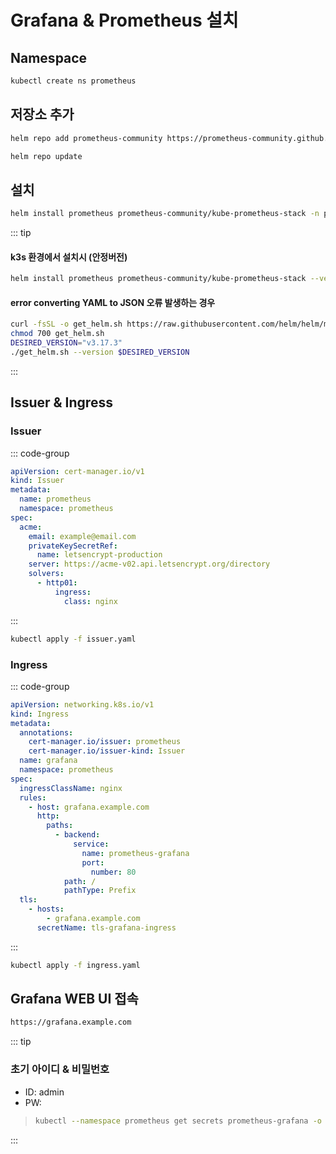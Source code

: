# Grafana & Prometheus 설치

## Namespace
``` bash
kubectl create ns prometheus
```

## 저장소 추가
``` bash
helm repo add prometheus-community https://prometheus-community.github.io/helm-charts
```

``` bash
helm repo update
```

## 설치
``` bash
helm install prometheus prometheus-community/kube-prometheus-stack -n prometheus
```

::: tip
#### k3s 환경에서 설치시 (안정버전)
``` bash
helm install prometheus prometheus-community/kube-prometheus-stack --version 70.4.2 -n prometheus
```

#### error converting YAML to JSON 오류 발생하는 경우
``` bash
curl -fsSL -o get_helm.sh https://raw.githubusercontent.com/helm/helm/main/scripts/get-helm-3
chmod 700 get_helm.sh
DESIRED_VERSION="v3.17.3"
./get_helm.sh --version $DESIRED_VERSION
```
:::

## Issuer & Ingress
### Issuer
::: code-group
``` yaml [issuer.yaml]
apiVersion: cert-manager.io/v1
kind: Issuer
metadata:
  name: prometheus
  namespace: prometheus
spec:
  acme:
    email: example@email.com
    privateKeySecretRef:
      name: letsencrypt-production
    server: https://acme-v02.api.letsencrypt.org/directory
    solvers:
      - http01:
          ingress:
            class: nginx
```
:::

``` bash
kubectl apply -f issuer.yaml
```

### Ingress
::: code-group
``` yaml [ingress.yaml]
apiVersion: networking.k8s.io/v1
kind: Ingress
metadata:
  annotations:
    cert-manager.io/issuer: prometheus
    cert-manager.io/issuer-kind: Issuer
  name: grafana
  namespace: prometheus
spec:
  ingressClassName: nginx
  rules:
    - host: grafana.example.com
      http:
        paths:
          - backend:
              service:
                name: prometheus-grafana
                port:
                  number: 80
            path: /
            pathType: Prefix
  tls:
    - hosts:
        - grafana.example.com
      secretName: tls-grafana-ingress
```
:::
``` bash
kubectl apply -f ingress.yaml
```

## Grafana WEB UI 접속
``` txt
https://grafana.example.com
```

::: tip
### 초기 아이디 & 비밀번호
* ID: admin
* PW: 
> ``` bash
> kubectl --namespace prometheus get secrets prometheus-grafana -o jsonpath="{.data.admin-password}" | base64 -d ; echo
> ```
:::